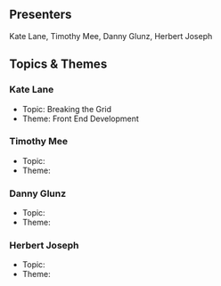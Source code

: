 ## Presenters

Kate Lane, Timothy Mee, Danny Glunz, Herbert Joseph

## Topics & Themes

### Kate Lane

* Topic: Breaking the Grid
* Theme: Front End Development

### Timothy Mee

* Topic:
* Theme:

### Danny Glunz

* Topic:
* Theme:

### Herbert Joseph

* Topic:
* Theme:

